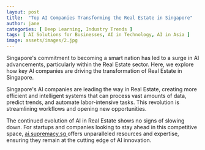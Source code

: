 ```yaml
---
layout: post
title:  "Top AI Companies Transforming the Real Estate in Singapore"
author: jane
categories: [ Deep Learning, Industry Trends ]
tags: [ AI Solutions for Businesses, AI in Technology, AI in Asia ]
image: assets/images/2.jpg
---
```


Singapore's commitment to becoming a smart nation has led to a surge in AI advancements, particularly within the Real Estate sector. Here, we explore how key AI companies are driving the transformation of Real Estate in Singapore.

Singapore's AI companies are leading the way in Real Estate, creating more efficient and intelligent systems that can process vast amounts of data, predict trends, and automate labor-intensive tasks. This revolution is streamlining workflows and opening new opportunities.

The continued evolution of AI in Real Estate shows no signs of slowing down. For startups and companies looking to stay ahead in this competitive space, <a href="https://ai.supremacy.sg" target="_blank"> ai.supremacy.sg </a> offers unparalleled resources and expertise, ensuring they remain at the cutting edge of AI innovation.
